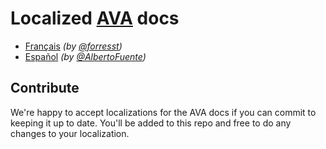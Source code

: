 # Localized [AVA](https://github.com/sindresorhus/ava) docs

- [Français](fr_FR/readme.md) *(by [@forresst](https://github.com/forresst))*
- [Español](es_ES/readme.md) *(by [@AlbertoFuente](https://github.com/AlbertoFuente))*


## Contribute

We're happy to accept localizations for the AVA docs if you can commit to keeping it up to date. You'll be added to this repo and free to do any changes to your localization.

